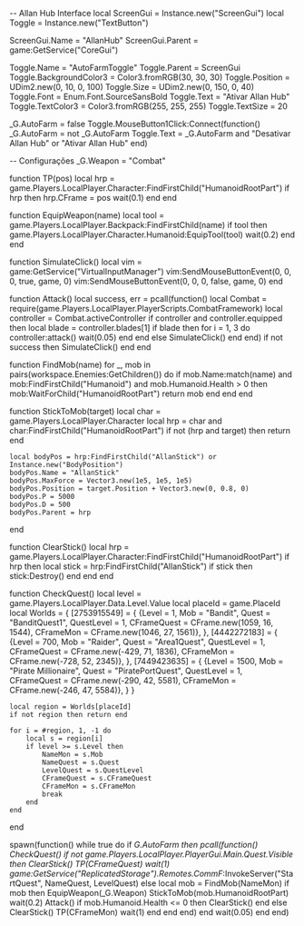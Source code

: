-- Allan Hub Interface
local ScreenGui = Instance.new("ScreenGui")
local Toggle = Instance.new("TextButton")

ScreenGui.Name = "AllanHub"
ScreenGui.Parent = game:GetService("CoreGui")

Toggle.Name = "AutoFarmToggle"
Toggle.Parent = ScreenGui
Toggle.BackgroundColor3 = Color3.fromRGB(30, 30, 30)
Toggle.Position = UDim2.new(0, 10, 0, 100)
Toggle.Size = UDim2.new(0, 150, 0, 40)
Toggle.Font = Enum.Font.SourceSansBold
Toggle.Text = "Ativar Allan Hub"
Toggle.TextColor3 = Color3.fromRGB(255, 255, 255)
Toggle.TextSize = 20

_G.AutoFarm = false
Toggle.MouseButton1Click:Connect(function()
    _G.AutoFarm = not _G.AutoFarm
    Toggle.Text = _G.AutoFarm and "Desativar Allan Hub" or "Ativar Allan Hub"
end)

-- Configurações
_G.Weapon = "Combat"

function TP(pos)
    local hrp = game.Players.LocalPlayer.Character:FindFirstChild("HumanoidRootPart")
    if hrp then hrp.CFrame = pos wait(0.1) end
end

function EquipWeapon(name)
    local tool = game.Players.LocalPlayer.Backpack:FindFirstChild(name)
    if tool then
        game.Players.LocalPlayer.Character.Humanoid:EquipTool(tool)
        wait(0.2)
    end
end

function SimulateClick()
    local vim = game:GetService("VirtualInputManager")
    vim:SendMouseButtonEvent(0, 0, 0, true, game, 0)
    vim:SendMouseButtonEvent(0, 0, 0, false, game, 0)
end

function Attack()
    local success, err = pcall(function()
        local Combat = require(game.Players.LocalPlayer.PlayerScripts.CombatFramework)
        local controller = Combat.activeController
        if controller and controller.equipped then
            local blade = controller.blades[1]
            if blade then
                for i = 1, 3 do
                    controller:attack()
                    wait(0.05)
                end
            end
        else
            SimulateClick()
        end
    end)
    if not success then SimulateClick() end
end

function FindMob(name)
    for _, mob in pairs(workspace.Enemies:GetChildren()) do
        if mob.Name:match(name) and mob:FindFirstChild("Humanoid") and mob.Humanoid.Health > 0 then
            mob:WaitForChild("HumanoidRootPart")
            return mob
        end
    end
end

function StickToMob(target)
    local char = game.Players.LocalPlayer.Character
    local hrp = char and char:FindFirstChild("HumanoidRootPart")
    if not (hrp and target) then return end

    local bodyPos = hrp:FindFirstChild("AllanStick") or Instance.new("BodyPosition")
    bodyPos.Name = "AllanStick"
    bodyPos.MaxForce = Vector3.new(1e5, 1e5, 1e5)
    bodyPos.Position = target.Position + Vector3.new(0, 0.8, 0)
    bodyPos.P = 5000
    bodyPos.D = 500
    bodyPos.Parent = hrp
end

function ClearStick()
    local hrp = game.Players.LocalPlayer.Character:FindFirstChild("HumanoidRootPart")
    if hrp then
        local stick = hrp:FindFirstChild("AllanStick")
        if stick then stick:Destroy() end
    end
end

function CheckQuest()
    local level = game.Players.LocalPlayer.Data.Level.Value
    local placeId = game.PlaceId
    local Worlds = {
        [2753915549] = {
            {Level = 1, Mob = "Bandit", Quest = "BanditQuest1", QuestLevel = 1, CFrameQuest = CFrame.new(1059, 16, 1544), CFrameMon = CFrame.new(1046, 27, 1561)},
        },
        [4442272183] = {
            {Level = 700, Mob = "Raider", Quest = "Area1Quest", QuestLevel = 1, CFrameQuest = CFrame.new(-429, 71, 1836), CFrameMon = CFrame.new(-728, 52, 2345)},
        },
        [7449423635] = {
            {Level = 1500, Mob = "Pirate Millionaire", Quest = "PiratePortQuest", QuestLevel = 1, CFrameQuest = CFrame.new(-290, 42, 5581), CFrameMon = CFrame.new(-246, 47, 5584)},
        }
    }

    local region = Worlds[placeId]
    if not region then return end

    for i = #region, 1, -1 do
        local s = region[i]
        if level >= s.Level then
            NameMon = s.Mob
            NameQuest = s.Quest
            LevelQuest = s.QuestLevel
            CFrameQuest = s.CFrameQuest
            CFrameMon = s.CFrameMon
            break
        end
    end
end

spawn(function()
    while true do
        if _G.AutoFarm then
            pcall(function()
                CheckQuest()
                if not game.Players.LocalPlayer.PlayerGui.Main.Quest.Visible then
                    ClearStick()
                    TP(CFrameQuest)
                    wait(1)
                    game:GetService("ReplicatedStorage").Remotes.CommF_:InvokeServer("StartQuest", NameQuest, LevelQuest)
                else
                    local mob = FindMob(NameMon)
                    if mob then
                        EquipWeapon(_G.Weapon)
                        StickToMob(mob.HumanoidRootPart)
                        wait(0.2)
                        Attack()
                        if mob.Humanoid.Health <= 0 then
                            ClearStick()
                        end
                    else
                        ClearStick()
                        TP(CFrameMon)
                        wait(1)
                    end
                end
            end)
        end
        wait(0.05)
    end
end)

